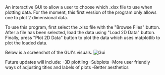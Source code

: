An interactive GUI to allow a user to choose which .xlsx file to use when plotting data.
For the moment, this first version of the program only allows one to plot 2 dimensional data.

To use this program, first select the .xlsx file with the "Browse Files" button. 
After a file has been selected, load the data using "Load 2D Data" button.
Finally, press "Plot 2D Data" button to plot the data which uses matplotlib to plot the loaded data.

Below is a screenshot of the GUI's visuals.
![Gui](https://github.com/user-attachments/assets/8432dc0e-46d8-4125-8f25-1a108849ac98)

Future updates will include:
-3D plottiing
-Subplots
-More user friendly ways of adjusting titles and labels of plots
-Better aesthetics
